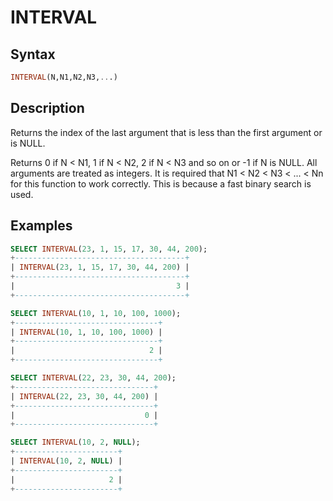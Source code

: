 # INTERVAL

## Syntax

```sql
INTERVAL(N,N1,N2,N3,...)
```

## Description

Returns the index of the last argument that is less than the first argument or is NULL.

Returns 0 if N &lt; N1, 1 if N &lt; N2, 2 if N &lt; N3 and so on or -1 if N is NULL. All
arguments are treated as integers. It is required that N1 &lt; N2 &lt; N3 &lt;
... &lt; Nn for this function to work correctly. This is because a fast binary
search is used.

## Examples

```sql
SELECT INTERVAL(23, 1, 15, 17, 30, 44, 200);
+--------------------------------------+
| INTERVAL(23, 1, 15, 17, 30, 44, 200) |
+--------------------------------------+
|                                    3 |
+--------------------------------------+

SELECT INTERVAL(10, 1, 10, 100, 1000);
+--------------------------------+
| INTERVAL(10, 1, 10, 100, 1000) |
+--------------------------------+
|                              2 |
+--------------------------------+

SELECT INTERVAL(22, 23, 30, 44, 200);
+-------------------------------+
| INTERVAL(22, 23, 30, 44, 200) |
+-------------------------------+
|                             0 |
+-------------------------------+

SELECT INTERVAL(10, 2, NULL);
+-----------------------+
| INTERVAL(10, 2, NULL) |
+-----------------------+
|                     2 |
+-----------------------+
```